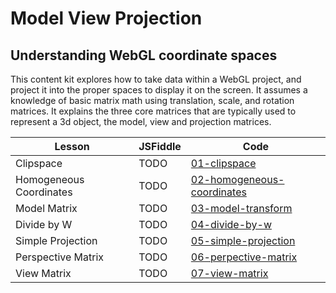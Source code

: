 # Model View Projection
## Understanding WebGL coordinate spaces

This content kit explores how to take data within a WebGL project, and project it into the proper spaces to display it on the screen. It assumes a knowledge of basic matrix math using translation, scale, and rotation matrices. It explains the three core matrices that are typically used to represent a 3d object, the model, view and projection matrices.

Lesson          | JSFiddle                                                       | Code
--------------- | -------------------------------------------------------------- | --------------------------------------------
Clipspace                   | TODO   | [01-clipspace](lessons/01-clipspace)
Homogeneous Coordinates     | TODO   | [02-homogeneous-coordinates](lessons/02-homogeneous-coordinates)
Model Matrix                | TODO   | [03-model-transform](lessons/03-model-transform)
Divide by W                 | TODO   | [04-divide-by-w](lessons/04-divide-by-w)
Simple Projection           | TODO   | [05-simple-projection](lessons/05-simple-projection)
Perspective Matrix          | TODO   | [06-perpective-matrix](lessons/06-perpective-matrix)
View Matrix                 | TODO   | [07-view-matrix](lessons/07-view-matrix)
